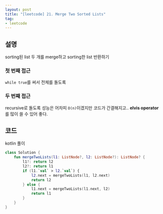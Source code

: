 ```yaml
---
layout: post
title: "[leetcode] 21. Merge Two Sorted Lists"
tag:
- leetcode
---
```


## 설명
sorting된 list 두 개를 merge하고 sorting한 list 반환하기

### 첫 번째 접근
`while true`를 써서 전체를 돌도록

### 두 번째 접근
recursive로 돌도록
성능은 어차피 `O(n)`이겠지만 코드가 간결해지고.. **elvis operator**를 많이 쓸 수 있어 좋다.


## 코드  
kotlin 풀이  
```kotlin
class Solution {
    fun mergeTwoLists(l1: ListNode?, l2: ListNode?): ListNode? {
        l1?: return l2
        l2?: return l1
        if (l1.`val` > l2.`val`) {
            l2.next = mergeTwoLists(l1, l2.next)
            return l2
        } else {
            l1.next = mergeTwoLists(l1.next, l2)
            return l1
        }
    }
}
```